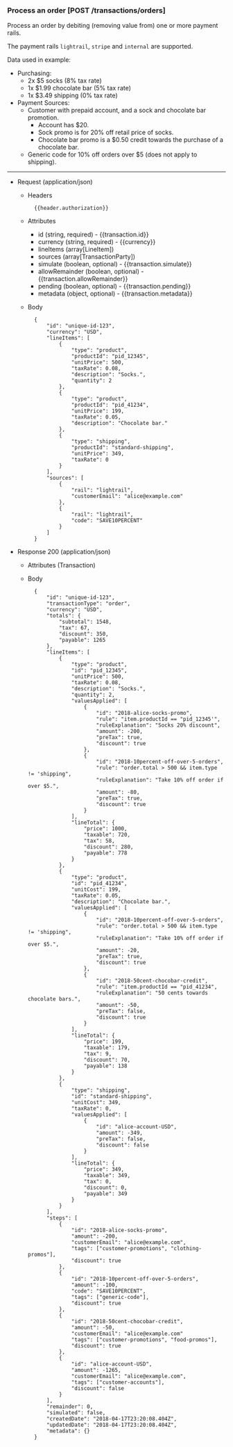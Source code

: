 ### Process an order [POST /transactions/orders]

Process an order by debiting (removing value from) one or more payment rails.

The payment rails `lightrail`, `stripe` and `internal` are supported.

Data used in example:
- Purchasing: 
    - 2x $5 socks (8% tax rate)
    - 1x $1.99 chocolate bar  (5% tax rate)
    - 1x $3.49 shipping (0% tax rate)
- Payment Sources:
    - Customer with prepaid account, and a sock and chocolate bar promotion.
        - Account has $20.
        - Sock promo is for 20% off retail price of socks.
        - Chocolate bar promo is a $0.50 credit towards the purchase of a chocolate bar.
    - Generic code for 10% off orders over $5 (does not apply to shipping). 

---
+ Request (application/json)
    + Headers
    
            {{header.authorization}}

    + Attributes
        + id (string, required) - {{transaction.id}}
        + currency (string, required) - {{currency}}
        + lineItems (array[LineItem])
        + sources (array[TransactionParty])
        + simulate (boolean, optional) - {{transaction.simulate}}
        + allowRemainder (boolean, optional) - {{transaction.allowRemainder}}
        + pending (boolean, optional) - {{transaction.pending}}
        + metadata (object, optional) - {{transaction.metadata}}
        
    + Body 
    
            {
                "id": "unique-id-123",
                "currency": "USD",
                "lineItems": [
                    {
                        "type": "product",
                        "productId": "pid_12345", 
                        "unitPrice": 500,
                        "taxRate": 0.08, 
                        "description": "Socks.", 
                        "quantity": 2
                    },
                    {
                        "type": "product",
                        "productId": "pid_41234", 
                        "unitPrice": 199,
                        "taxRate": 0.05, 
                        "description": "Chocolate bar."
                    },
                    {
                        "type": "shipping",
                        "productId": "standard-shipping",
                        "unitPrice": 349,
                        "taxRate": 0
                    }
                ],
                "sources": [
                    {
                        "rail": "lightrail",
                        "customerEmail": "alice@example.com"
                    },
                    {
                        "rail": "lightrail",
                        "code": "SAVE10PERCENT"
                    }
                ]
            }
    
+ Response 200 (application/json)
    + Attributes (Transaction)

    + Body
    
            {
                "id": "unique-id-123",
                "transactionType": "order",
                "currency": "USD",
                "totals": {
                    "subtotal": 1548, 
                    "tax": 67,
                    "discount": 350,
                    "payable": 1265 
                },
                "lineItems": [
                    {
                        "type": "product",
                        "id": "pid_12345", 
                        "unitPrice": 500,
                        "taxRate": 0.08, 
                        "description": "Socks.", 
                        "quantity": 2,
                        "valuesApplied": [
                            {
                                "id": "2018-alice-socks-promo",
                                "rule": "item.productId == "pid_12345'",
                                "ruleExplanation": "Socks 20% discount",
                                "amount": -200,
                                "preTax": true,
                                "discount": true
                            }, 
                            {
                                "id": "2018-10percent-off-over-5-orders",
                                "rule": "order.total > 500 && item.type != 'shipping", 
                                "ruleExplanation": "Take 10% off order if over $5.",
                                "amount": -80,
                                "preTax": true,
                                "discount": true
                            }
                        ],
                        "lineTotal": {
                            "price": 1000,
                            "taxable": 720,
                            "tax": 58,
                            "discount": 280,
                            "payable": 778
                        }  
                    },
                    {
                        "type": "product",
                        "id": "pid_41234", 
                        "unitCost": 199,
                        "taxRate": 0.05, 
                        "description": "Chocolate bar.",
                        "valuesApplied": [
                            {
                                "id": "2018-10percent-off-over-5-orders",
                                "rule": "order.total > 500 && item.type != 'shipping", 
                                "ruleExplanation": "Take 10% off order if over $5.",
                                "amount": -20,
                                "preTax": true,
                                "discount": true
                            },
                            {
                                "id": "2018-50cent-chocobar-credit",
                                "rule": "item.productId == "pid_41234",
                                "ruleExplanation": "50 cents towards chocolate bars.",
                                "amount": -50,
                                "preTax": false,
                                "discount": true
                            }
                        ],
                        "lineTotal": {
                            "price": 199,
                            "taxable": 179,
                            "tax": 9,
                            "discount": 70,
                            "payable": 138
                        }
                    },
                    {
                        "type": "shipping",
                        "id": "standard-shipping", 
                        "unitCost": 349,
                        "taxRate": 0, 
                        "valuesApplied": [
                            {
                                "id": "alice-account-USD",
                                "amount": -349,
                                "preTax": false,
                                "discount": false
                            }
                        ],
                        "lineTotal": {
                            "price": 349,
                            "taxable": 349,
                            "tax": 0,
                            "discount": 0,
                            "payable": 349
                        }
                    }
                ],
                "steps": [
                    {
                        "id": "2018-alice-socks-promo",
                        "amount": -200,
                        "customerEmail": "alice@example.com",
                        "tags": ["customer-promotions", "clothing-promos"],
                        "discount": true 
                    },
                    {
                        "id": "2018-10percent-off-over-5-orders",
                        "amount": -100,
                        "code": "SAVE10PERCENT",
                        "tags": ["generic-code"],
                        "discount": true
                    },
                    {
                        "id": "2018-50cent-chocobar-credit",
                        "amount": -50,
                        "customerEmail": "alice@example.com"
                        "tags": ["customer-promotions", "food-promos"],
                        "discount": true
                    },
                    {
                        "id": "alice-account-USD",
                        "amount": -1265,
                        "customerEmail": "alice@example.com",
                        "tags": ["customer-accounts"],
                        "discount": false
                    }
                ],
                "remainder": 0,
                "simulated": false,
                "createdDate": "2018-04-17T23:20:08.404Z",
                "updatedDate": "2018-04-17T23:20:08.404Z",
                "metadata": {}
            }
